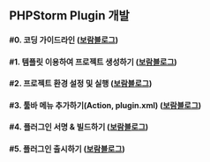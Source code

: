 ## PHPStorm Plugin 개발
#### #0. 코딩 가이드라인 ([보람블로그](https://velog.io/@bona/PHPStorm-Plugin-%EA%B0%9C%EB%B0%9C))
#### #1. 템플릿 이용하여 프로젝트 생성하기 ([보람블로그](https://velog.io/@bona/PHPStorm-Plugin-%EA%B0%9C%EB%B0%9C-1.-%ED%85%9C%ED%94%8C%EB%A6%BF-%EC%9D%B4%EC%9A%A9%ED%95%98%EC%97%AC-%ED%94%84%EB%A1%9C%EC%A0%9D%ED%8A%B8-%EC%83%9D%EC%84%B1%ED%95%98%EA%B8%B0))
#### #2. 프로젝트 환경 설정 및 실행 ([보람블로그](https://velog.io/@bona/PHPStorm-Plugin-%EA%B0%9C%EB%B0%9C-2.-%ED%94%84%EB%A1%9C%EC%A0%9D%ED%8A%B8-%ED%99%98%EA%B2%BD-%EC%84%A4%EC%A0%95))
#### #3. 툴바 메뉴 추가하기(Action, plugin.xml) ([보람블로그](https://velog.io/@bona/PHPStorm-Plugin-%EA%B0%9C%EB%B0%9C-3.-%ED%88%B4%EB%B0%94-%EB%A9%94%EB%89%B4-%EC%B6%94%EA%B0%80%ED%95%98%EA%B8%B0Action-plugin.xml))
#### #4. 플러그인 서명 & 빌드하기 ([보람블로그](https://velog.io/@bona/PHPStorm-Plugin-%EA%B0%9C%EB%B0%9C-4.-%ED%94%8C%EB%9F%AC%EA%B7%B8%EC%9D%B8-%EC%84%9C%EB%AA%85-%EB%B9%8C%EB%93%9C%ED%95%98%EA%B8%B0))
#### #5. 플러그인 출시하기 ([보람블로그](https://velog.io/@bona/PHPStorm-Plugin-%EA%B0%9C%EB%B0%9C-5.-%ED%94%8C%EB%9F%AC%EA%B7%B8%EC%9D%B8-%EC%B6%9C%EC%8B%9C%ED%95%98%EA%B8%B0))
